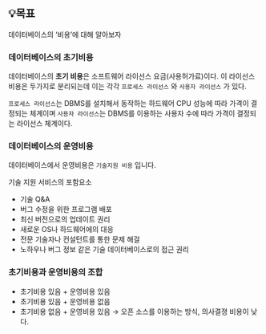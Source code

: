 ## 💡목표

데이터베이스의 ‘비용’에 대해 알아보자

### 데이터베이스의 초기비용

데이터베이스의 **초기 비용**은 소프트웨어 라이선스 요금(사용허가료)이다. 이 라이선스 비용은 두가지로 분리되는데 이는 각각 `프로세스 라이선스` 와 `사용자 라이선스` 가 있다.

`프로세스 라이선스`는 DBMS를 설치해서 동작하는 하드웨어 CPU 성능에 따라 가격이 결정되는 체계이며 `사용자 라이선스`는 DBMS를 이용하는 사용자 수에 따라 가격이 결정되는 라이선스 체계이다.

### 데이터베이스의 운영비용

데이터베이스에서 운영비용은 `기술지원 비용` 입니다.

기술 지원 서비스의 포함요소 

- 기술 Q&A
- 버그 수정을 위한 프로그램 배포
- 최신 버전으로의 업데이트 권리
- 새로운 OS나 하드웨어에의 대응
- 전문 기술자나 컨설턴트를 통한 문제 해걸
- 노하우나 버그 정보 같은 기술 데이터베이스로의 접근 권리

### 초기비용과 운영비용의 조합

- 초기비용 있음 + 운영비용 있음
- 초기비용 있음 + 운영비용 없음
- 초기비용 없음 + 운영비용 있음 → 오픈 소스를 이용하는 방식, 의사결졍 비용이 낮다.

